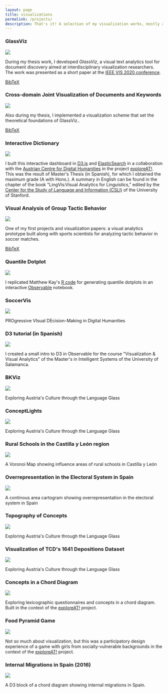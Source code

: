 ```yaml
---
layout: page
title: visualizations
permalink: /projects/
description: That's it! A selection of my visualization works, mostly about digital humanites, text-mining, and sports science.
---
```


<div class="project">
    <h3>GlassViz</h3>
    <div class="thumbnail">
        <img class="thumbnail" src="../assets/gif/glassviz.gif">
    </div>
    <div>
        <p>During my thesis work, I developed <i>GlassViz</i>, a visual text analytics tool for document discovery aimed at interdisciplinary visualization researchers. The work was presented as a short paper at the <a href="http://ieeevis.org/year/2020/">IEEE VIS 2020 conference</a>.</p>
    </div>
    <div>
        <a href="https://arxiv.org/abs/2009.02094" target="_blank"><i class="fas fa-book" aria-hidden="true"></i></a>
        <a href="https://www.youtube.com/watch?v=v7WP4FjpCZ4" target="_blank"><i class="fab fa-youtube" aria-hidden="true"></i></a>
        <a href="../assets/bibtex/glassviz.bib" target="_blank">BibTeX</a>
    </div>
</div>

<div class="project">
    <h3>Cross-domain Joint Visualization of Documents and Keywords</h3>
    <div class="thumbnail">
        <img class="thumbnail" src="../assets/img/cross_domain.png">
    </div>
    <div>
        <p>Also during my thesis, I implemented a visualization scheme that set the theoretical foundations of GlassViz.</a>.</p>
    </div>
    <div>
        <a href="https://arxiv.org/abs/2009.02094" target="_blank"><i class="fas fa-book" aria-hidden="true"></i></a>
        <a href="https://www.youtube.com/watch?v=v7WP4FjpCZ4" target="_blank"><i class="fab fa-youtube" aria-hidden="true"></i></a>
    </div>
    <div>
        <a href="https://github.com/ale0xb/keywords-vis/" target="_blank"><i class="fab fa-github" aria-hidden="true"></i></a>
        <a href="https://ieeexplore.ieee.org/document/8766090" target="_blank"><i class="fas fa-book" aria-hidden="true"></i></a>
        <a href="../assets/bibtex/cross_domain.bib" target="_blank">BibTeX</a>
    </div>
</div>
    
<div class="project">
    <h3>Interactive Dictionary</h3>
    <div class="thumbnail">
        <img class="thumbnail" src="../assets/gif/collectionexplorer.gif">
    </div>
    <div>
        <p>I built this interactive dashboard in <a href="https://d3js.org/">D3.js</a> and <a href="https://elastic.co/">ElasticSearch</a> in a collaboration with the <a href="https://www.oeaw.ac.at/acdh/">Austrian Centre for Digital Humanities</a> in the project <a href="https://www.oeaw.ac.at/acdh/projects/exploreat/">exploreAT!</a>. This was the result of Master's Thesis (in Spanish), for which I obtained the maximum grade (A with Hons.). A summary in English can be found in the chapter of the book "LingVis:Visual Analytics for Linguistics," edited by the <a href="https://www-csli.stanford.edu/">Center for the Study of Language and Information (CSLI)</a> of the University of Stanford.</p>
    </div>
    <div>
        <a href="https://exploreat.acdh-dev.oeaw.ac.at/exploreAT-collectionexplorer" target="_blank"><i class="fas fa-link" aria-hidden="true"></i></a>
        <a href="https://github.com/acdh-oeaw/exploreAT-collectionexplorer" target="_blank"><i class="fab fa-github" aria-hidden="true"></i></a>
        <a href="https://press.uchicago.edu/ucp/books/book/distributed/L/bo28217610.html" target="_blank"><i class="fas fa-book" aria-hidden="true"></i></a>
        <a href="https://zenodo.org/record/2616022#.XJ4Qk-v0nOQ" target="_blank"><i class="fas fa-book" aria-hidden="true"></i></a>
    </div>
</div>

<div class="project">
    <h3>Visual Analysis of Group Tactic Behavior</h3>
    <div class="thumbnail">
        <img class="thumbnail" src="../assets/gif/soccer-analysis.gif">
    </div>
    <div>
        <p>One of my first projects and visualization papers: a visual analytics prototype built along with sports scientists for analyzing tactic behavior in soccer matches.</p>
    </div>
    <div>
        <a href="https://www.frontiersin.org/articles/10.3389/fpsyg.2018.02416/full" target="_blank"><i class="fas fa-book" aria-hidden="true"></i></a>
        <a href="https://www.youtube.com/watch?v=ilfmYOo4Ouw" target="_blank"><i class="fab fa-youtube" aria-hidden="true"></i></a>
        <a href="../assets/bibtex/soccer-analysis.bib" target="_blank">BibTeX</a>
    </div>
</div>

<div class="project">
    <h3>Quantile Dotplot</h3>
    <div class="thumbnail">
        <img class="thumbnail" src="../assets/gif/quantile.gif">
    </div>
    <div>
        <p> I replicated Matthew Kay's  <a href="https://github.com/mjskay/when-ish-is-my-bus/blob/master/quantile-dotplots.md">R code</a> for generating quantile dotplots in an interactive <a href="https://observablehq.com/">Observable</a> notebook.</p>
    </div>
    <div>
        <a href="https://observablehq.com/@ale0xb/quantile-dotplots" target="_blank"><i class="fas fa-link" aria-hidden="true"></i></a>
        <a href="https://twitter.com/alexbensan/status/1257971895690985472" target="_blank"><i class="fab fa-twitter" aria-hidden="true"></i></a>
    </div>
</div>

<div class="project">
    <h3>SoccerVis</h3>
    <div class="thumbnail">
        <img class="thumbnail" src="../assets/gif/soccervis.gif">
    </div>
    <div>
        <p>PROgressive VIsual DEcision-Making in Digital Humanities</p>
    </div>
    <div>
        <a href="https://observablehq.com/@ale0xb/quantile-dotplots" target="_blank"><i class="fas fa-link" aria-hidden="true"></i></a>
        <a href="https://twitter.com/alexbensan/status/1257971895690985472" target="_blank"><i class="fab fa-twitter" aria-hidden="true"></i></a>
    </div>
</div>

<div class="project">
    <h3>D3 tutorial (in Spanish)</h3>
    <div class="thumbnail">
        <img class="thumbnail" src="../assets/gif/tutoriald3.gif">
    </div>
    <div>
        <p>I created a small intro to D3 in Observable for the course "Visualization & Visual Analytics" of the Master's in Intelligent Systems of the University of Salamanca.</p>
    </div>
    <div>
        <a href="https://observablehq.com/@ale0xb/d3-tutorial" target="_blank"><i class="fas fa-link" aria-hidden="true"></i></a>
        <a href="https://twitter.com/alexbensan/status/1201833512413863936" target="_blank"><i class="fab fa-twitter" aria-hidden="true"></i></a>
    </div>
</div>

<div class="project">
    <h3>BKViz</h3>
    <div class="thumbnail">
        <img class="thumbnail" src="../assets/gif/bkviz.gif">
    </div>
    <div>
        <p>Exploring Austria's Culture through the Language Glass</p>
    </div>
</div>

<div class="project">
    <h3>ConceptLights</h3>
    <div class="thumbnail">
        <img class="thumbnail" src="../assets/gif/conceptlights.gif">
    </div>
    <div>
        <p>Exploring Austria's Culture through the Language Glass</p>
    </div>
</div>

<div class="project">
    <h3>Rural Schools in the Castilla y León region</h3>
    <div class="thumbnail">    
        <img class="thumbnail" src="../assets/gif/cras.gif">
    </div>
    <div>
        <p>A Voronoi Map showing influence areas of rural schools in Castilla y León</p>
    </div>
    <div>
        <a href="https://bl.ocks.org/ale0xb/dac7e1086663f23a471864b21fbea5b9" target="_blank"><i class="fas fa-link" aria-hidden="true"></i></a>
    </div>
</div>

<div class="project">
    <h3>Overrepresentation in the Electoral System in Spain</h3>
    <div class="thumbnail">
        <img class="thumbnail" src="../assets/gif/electomap.gif">
    </div>
    <div>
        <p>A continous area cartogram showing overrepresentation in the electoral system in Spain</p>
    </div>
    <div>
        <a href="https://bl.ocks.org/ale0xb/2b8eb65eb5e3b6420ca1e67aec93ddef" target="_blank"><i class="fas fa-link" aria-hidden="true"></i></a>
    </div>
</div>

<div class="project">
    <h3>Topography of Concepts</h3>
    <div class="thumbnail">
        <img class="thumbnail" src="../assets/gif/concepttopography.gif">
    </div>
    <div>
        <p>Exploring Austria's Culture through the Language Glass</p>
    </div>
</div>

<div class="project">
    <h3>Visualization of TCD's 1641 Depositions Dataset</h3>
    <div class="thumbnail">
        <img class="thumbnail" src="../assets/gif/depositions.gif">
    </div>
    <div>
        <p>Exploring Austria's Culture through the Language Glass</p>
    </div>
</div>

<div class="project">
    <h3>Concepts in a Chord Diagram</h3>
    <div class="thumbnail">
        <img class="thumbnail" src="../assets/gif/questionnaireexplorer.gif">
    </div>
    <div>
        <p>Exploring lexicographic questionnaires and concepts in a chord diagram. Built in the context of the <a href="https://www.oeaw.ac.at/acdh/projects/exploreat/">exploreAT!</a> project.</p>
    </div>
</div>

<div class="project">
    <h3>Food Pyramid Game</h3>
    <div class="thumbnail">
        <img class="thumbnail" src="../assets/gif/foodpyramid.gif">
    </div>
    <div>
        <p>Not so much about visualization, but this was a participatory design experience of a game with girls from socially-vulnerable backgrounds in the context of the <a href="https://www.oeaw.ac.at/acdh/projects/exploreat/">exploreAT!</a> project.</p>
    </div>
</div>


<div class="project">
    <h3>Internal Migrations in Spain (2016)</h3>
    <div class="thumbnail">
        <img class="thumbnail" src="../assets/gif/migrations.gif">
    </div>
    <div>
        <p>A D3 block of a chord diagram showing internal migrations in Spain.</p>
    </div>
    <div>
        <a href="http://bl.ocks.org/ale0xb/ef5837f83edf937ece94a2665d60e5a3" target="_blank"><i class="fas fa-link" aria-hidden="true"></i></a>
    </div>
</div>